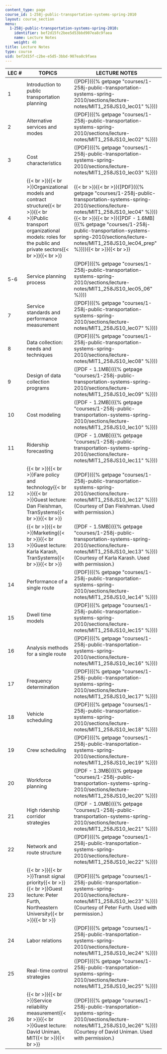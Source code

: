 ```yaml
---
content_type: page
course_id: 1-258j-public-transportation-systems-spring-2010
layout: course_section
menu:
  1-258j-public-transportation-systems-spring-2010:
    identifier: bef2d15fc2bee5d53bbd907ea8c9faea
    name: Lecture Notes
    weight: 40
title: Lecture Notes
type: course
uid: bef2d15f-c2be-e5d5-3bbd-907ea8c9faea
---
```


| LEC # | TOPICS | LECTURE NOTES |
| --- | --- | --- |
| 1 | Introduction to public transportation planning | ([PDF]({{% getpage "courses/1-258j-public-transportation-systems-spring-2010/sections/lecture-notes/MIT1_258JS10_lec01" %}})) |
| 2 | Alternative services and modes | ([PDF]({{% getpage "courses/1-258j-public-transportation-systems-spring-2010/sections/lecture-notes/MIT1_258JS10_lec02" %}})) |
| 3 | Cost characteristics | ([PDF]({{% getpage "courses/1-258j-public-transportation-systems-spring-2010/sections/lecture-notes/MIT1_258JS10_lec03" %}})) |
| 4 | {{< br >}}{{< br >}}Organizational models and contract structure{{< br >}}{{< br >}}Public transport organizational models: roles for the public and private sectors{{< br >}}{{< br >}} | {{< br >}}{{< br >}}([PDF]({{% getpage "courses/1-258j-public-transportation-systems-spring-2010/sections/lecture-notes/MIT1_258JS10_lec04" %}})){{< br >}}{{< br >}}([PDF - 1.6MB]({{% getpage "courses/1-258j-public-transportation-systems-spring-2010/sections/lecture-notes/MIT1_258JS10_lec04_prep" %}})){{< br >}}{{< br >}} |
| 5-6 | Service planning process | ([PDF]({{% getpage "courses/1-258j-public-transportation-systems-spring-2010/sections/lecture-notes/MIT1_258JS10_lec05_06" %}})) |
| 7 | Service standards and performance measurement | ([PDF]({{% getpage "courses/1-258j-public-transportation-systems-spring-2010/sections/lecture-notes/MIT1_258JS10_lec07" %}})) |
| 8 | Data collection: needs and techniques | ([PDF]({{% getpage "courses/1-258j-public-transportation-systems-spring-2010/sections/lecture-notes/MIT1_258JS10_lec08" %}})) |
| 9 | Design of data collection programs | ([PDF - 1.1MB]({{% getpage "courses/1-258j-public-transportation-systems-spring-2010/sections/lecture-notes/MIT1_258JS10_lec09" %}})) |
| 10 | Cost modeling | ([PDF - 1.2MB]({{% getpage "courses/1-258j-public-transportation-systems-spring-2010/sections/lecture-notes/MIT1_258JS10_lec10" %}})) |
| 11 | Ridership forecasting | ([PDF - 1.0MB]({{% getpage "courses/1-258j-public-transportation-systems-spring-2010/sections/lecture-notes/MIT1_258JS10_lec11" %}})) |
| 12 | {{< br >}}{{< br >}}Fare policy and technology{{< br >}}{{< br >}}Guest lecture: Dan Fleishman, TranSystems{{< br >}}{{< br >}} | ([PDF]({{% getpage "courses/1-258j-public-transportation-systems-spring-2010/sections/lecture-notes/MIT1_258JS10_lec12" %}})) (Courtesy of Dan Fleishman. Used with permission.) |
| 13 | {{< br >}}{{< br >}}Marketing{{< br >}}{{< br >}}Guest lecture: Karla Karash, TranSystems{{< br >}}{{< br >}} | ([PDF - 1.5MB]({{% getpage "courses/1-258j-public-transportation-systems-spring-2010/sections/lecture-notes/MIT1_258JS10_lec13" %}})) (Courtesy of Karla Karash. Used with permission.) |
| 14 | Performance of a single route | ([PDF]({{% getpage "courses/1-258j-public-transportation-systems-spring-2010/sections/lecture-notes/MIT1_258JS10_lec14" %}})) |
| 15 | Dwell time models | ([PDF]({{% getpage "courses/1-258j-public-transportation-systems-spring-2010/sections/lecture-notes/MIT1_258JS10_lec15" %}})) |
| 16 | Analysis methods for a single route | ([PDF]({{% getpage "courses/1-258j-public-transportation-systems-spring-2010/sections/lecture-notes/MIT1_258JS10_lec16" %}})) |
| 17 | Frequency determination | ([PDF]({{% getpage "courses/1-258j-public-transportation-systems-spring-2010/sections/lecture-notes/MIT1_258JS10_lec17" %}})) |
| 18 | Vehicle scheduling | ([PDF]({{% getpage "courses/1-258j-public-transportation-systems-spring-2010/sections/lecture-notes/MIT1_258JS10_lec18" %}})) |
| 19 | Crew scheduling | ([PDF]({{% getpage "courses/1-258j-public-transportation-systems-spring-2010/sections/lecture-notes/MIT1_258JS10_lec19" %}})) |
| 20 | Workforce planning | ([PDF - 1.3MB]({{% getpage "courses/1-258j-public-transportation-systems-spring-2010/sections/lecture-notes/MIT1_258JS10_lec20" %}})) |
| 21 | High ridership corridor strategies | ([PDF - 1.0MB]({{% getpage "courses/1-258j-public-transportation-systems-spring-2010/sections/lecture-notes/MIT1_258JS10_lec21" %}})) |
| 22 | Network and route structure | ([PDF]({{% getpage "courses/1-258j-public-transportation-systems-spring-2010/sections/lecture-notes/MIT1_258JS10_lec22" %}})) |
| 23 | {{< br >}}{{< br >}}Transit signal priority{{< br >}}{{< br >}}Guest lecture: Peter Furth, Northeastern University{{< br >}}{{< br >}} | ([PDF]({{% getpage "courses/1-258j-public-transportation-systems-spring-2010/sections/lecture-notes/MIT1_258JS10_lec23" %}})) (Courtesy of Peter Furth. Used with permission.) |
| 24 | Labor relations | ([PDF]({{% getpage "courses/1-258j-public-transportation-systems-spring-2010/sections/lecture-notes/MIT1_258JS10_lec24" %}})) |
| 25 | Real-time control strategies | ([PDF]({{% getpage "courses/1-258j-public-transportation-systems-spring-2010/sections/lecture-notes/MIT1_258JS10_lec25" %}})) |
| 26 | {{< br >}}{{< br >}}Service reliability measurement{{< br >}}{{< br >}}Guest lecture: David Uniman, MIT{{< br >}}{{< br >}} | ([PDF]({{% getpage "courses/1-258j-public-transportation-systems-spring-2010/sections/lecture-notes/MIT1_258JS10_lec26" %}})) (Courtesy of David Uniman. Used with permission.)